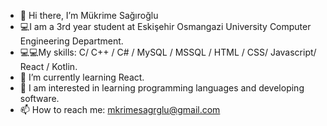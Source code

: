 - 👋 Hi there, I’m Mükrime Sağıroğlu
- 💻I am a 3rd year student at Eskişehir Osmangazi University Computer Engineering Department.
- 💻💻My skills: C/ C++ / C# / MySQL / MSSQL / HTML / CSS/ Javascript/ React / Kotlin.
-  🌱 I’m currently learning React.
- 👀 I am interested in learning programming languages and developing software.
-  📫 How to reach me: mkrimesagrglu@gmail.com

<!---
mukrime-s/mukrime-s is a ✨ special ✨ repository because its `README.md` (this file) appears on your GitHub profile.
You can click the Preview link to take a look at your changes.
--->
